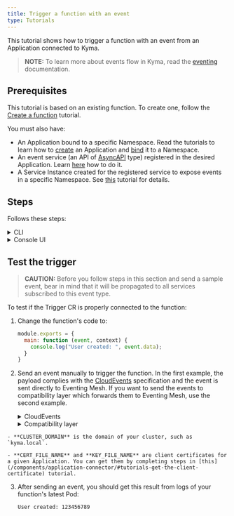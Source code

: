 ```yaml
---
title: Trigger a function with an event
type: Tutorials
---
```


This tutorial shows how to trigger a function with an event from an Application connected to Kyma.

> **NOTE:** To learn more about events flow in Kyma, read the [eventing](/components/knative-eventing-mesh) documentation.

## Prerequisites

This tutorial is based on an existing function. To create one, follow the [Create a function](#tutorials-create-a-function) tutorial.

You must also have:

- An Application bound to a specific Namespace. Read the tutorials to learn how to [create](/components/application-connector#tutorials-create-a-new-application) an Application and [bind](/components/application-connector#tutorials-bind-an-application-to-a-namespace) it to a Namespace.
- An event service (an API of [AsyncAPI](https://www.asyncapi.com/) type) registered in the desired Application. Learn [here](components/application-connector/#tutorials-register-a-service) how to do it.
- A Service Instance created for the registered service to expose events in a specific Namespace. See [this](/components/application-connector/#tutorials-bind-a-service-to-a-namespace) tutorial for details.

## Steps

Follows these steps:

<div tabs name="steps" group="trigger-function">
  <details>
  <summary label="cli">
  CLI
  </summary>

1. Export these variables:

    ```bash
    export NAME={FUNCTION_NAME}
    export NAMESPACE={FUNCTION_NAMESPACE}
    export APP_NAME={APPLICATION_NAME}
    export EVENT_VERSION={EVENT_TYPE_VERSION}
    export EVENT_TYPE={EVENT_TYPE_NAME}
    ```

    > **NOTE:** Function takes the name from the Function CR name. The Trigger CR can have a different name but for the purpose of this tutorial, all related resources share a common name defined under the **NAME** variable.

These variables refer to the following:

- **APP_NAME** is taken from the name of the Application CR and specifies the source of events.
- **EVENT_VERSION** points to the specific event version, such as `v1`.
- **EVENT_TYPE** points to the given event type to which you want to subscribe your function, such as `user.created`.

2. Create a Trigger CR for your function to subscribe your function to a specific event type.

    ```yaml
    cat <<EOF | kubectl apply -f  -
    apiVersion: eventing.knative.dev/v1alpha1
    kind: Trigger
    metadata:
      name: $NAME
      namespace: $NAMESPACE
    spec:
      broker: default
      filter:
        attributes:
          eventtypeversion: $EVENT_VERSION
          source: $APP_NAME
          type: $EVENT_TYPE
      subscriber:
        ref:
          apiVersion: serving.knative.dev/v1
          kind: Service
          name: $NAME
          namespace: $NAMESPACE
    EOF
    ```

    </details>
    <details>
    <summary label="console-ui">
    Console UI
    </summary>

1. From the drop-down list in the top navigation panel, select the Namespace in which your Application exposes events.

2. Go to the **Functions** view in the left navigation panel and navigate to your function.

3. Once in the function view, Switch to the **Configuration** tab, and select **Add Event Trigger** in the **Event Triggers** section.

4. Select the event type and version that you want to use as a trigger for your function and select **Add** to confirm changes.

The message appears on the UI confirming that the Event Trigger was successfully created, and you will see it in the **Event Triggers** section in your function.

    </details>
</div>

## Test the trigger

> **CAUTION:** Before you follow steps in this section and send a sample event, bear in mind that it will be propagated to all services subscribed to this event type.

To test if the Trigger CR is properly connected to the function:

1. Change the function's code to:​

    ```js
    module.exports = {
      main: function (event, context) {
        console.log("User created: ", event.data);
      }
    }
    ```

2.  Send an event manually to trigger the function. In the first example, the payload complies with the [CloudEvents](https://github.com/cloudevents/spec/blob/v1.0/spec.md) specification and the event is sent directly to Eventing Mesh. If you want to send the events to compatibility layer which forwards them to Eventing Mesh, use the second example. 

    <div tabs name="examples" group="test=trigger">
      <details>
      <summary label="CloudEvents">
      CloudEvents
      </summary>

    ```bash
       curl -v -H "Content-Type: application/cloudevents+json" https://gateway.{CLUSTER_DOMAIN}/{APP_NAME}/events -k --cert {CERT_FILE_NAME} --key {KEY_FILE_NAME} -d \
          '{
            "specversion": "1.0",
            "source": "{APP_NAME}",
            "type": "{EVENT_TYPE}",
            "eventtypeversion": "{EVENT_VERSION}",
            "id": "A234-1234-1234",
            "data": "123456789",
            "datacontenttype": "application/json"
          }' 
    ```
      </details>
      <details>
      <summary label="Compatibility layer">
      Compatibility layer
      </summary>

    ```bash
      curl -H "Content-Type: application/json" https://gateway.{CLUSTER_DOMAIN}/{APP_NAME}/v1/events -k --cert {CERT_FILE_NAME} --key {KEY_FILE_NAME} -d \
        '{
            "event-type": "{EVENT_TYPE}",
            "event-type-version": "{EVENT_VERSION}",
            "event-time": "2020-04-02T21:37:00Z",
            "data": "123456789"
         }'
    ``` 

      </details>
  </div>

    - **CLUSTER_DOMAIN** is the domain of your cluster, such as `kyma.local`.

    - **CERT_FILE_NAME** and **KEY_FILE_NAME** are client certificates for a given Application. You can get them by completing steps in [this](/components/application-connector/#tutorials-get-the-client-certificate) tutorial.

3. After sending an event, you should get this result from logs of your function's latest Pod:

    ```text
    User created: 123456789
    ```



